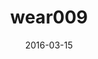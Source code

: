 ---
title: wear009
articlename: >-
  Framing Financial Incentives to Increase Physical Activity Among Overweight and Obese Adults: A Randomized, Controlled Trial
date: '2016-03-15'
authors: >-
  Mitesh S. Patel, MD, MBA, MS; David A. Asch, MD MBA; Roy Rosin, MBA; Dylan S. Small, PhD; Scarlett L. Bellamy, ScD; Jack Heuer, EdD; Susan Sproat, MS; Chris Hyson, MEd; Nancy Haff, MD; Samantha M. Lee, MD; Lisa Wesby, MS; Karen Hoffer, BS; David Shuttleworth, MS; Devon H. Taylor, BS; Victoria Hilbert, MPH, RD; Jingsan Zhu, MBA, MS; Lin Yang, MS; Xingmei Wang, MS; Kevin G. Volpp, MD, PhD
source: 'https://annals.org/aim/article-abstract/2491916/framing-financial-incentives-increase-physical-activity-among-overweight-obese-adults'
journal: AIM
spotlight: true
topic: Wearables
---